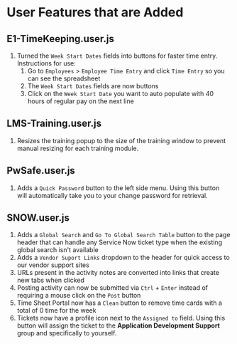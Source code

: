 # User Features that are Added
## E1-TimeKeeping.user.js
1. Turned the `Week Start Dates` fields into buttons for faster time entry.  Instructions for use:
    1. Go to `Employees` > `Employee Time Entry` and click `Time Entry` so you can see the spreadsheet
    2. The `Week Start Dates` fields are now buttons
    3. Click on the `Week Start Date` you want to auto populate with 40 hours of regular pay on the next line
## LMS-Training.user.js
1. Resizes the training popup to the size of the training window to prevent manual resizing for each training module.
## PwSafe.user.js
1. Adds a `Quick Password` button to the left side menu.  Using this button will automatically take you to your change password for retrieval.
## SNOW.user.js
1. Adds a `Global Search` and `Go To Global Search Table` button to the page header that can handle any Service Now ticket type when the existing global search isn't available
2. Adds a `Vendor Suport Links` dropdown to the header for quick access to our vendor support sites
3. URLs present in the activity notes are converted into links that create new tabs when clicked
4. Posting activity can now be submitted via `Ctrl` + `Enter` instead of requiring a mouse click on the `Post` button
5. Time Sheet Portal now has a `Clean` button to remove time cards with a total of 0 time for the week
6. Tickets now have a profile icon next to the `Assigned to` field.  Using this button will assign the ticket to the **Application Development Support** group and specifically to yourself.
